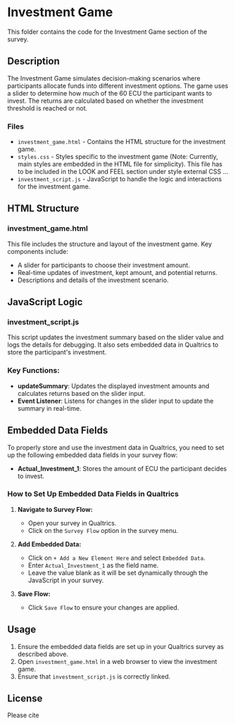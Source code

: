 # Investment Game

This folder contains the code for the Investment Game section of the survey.

## Description

The Investment Game simulates decision-making scenarios where participants allocate funds into different investment options. The game uses a slider to determine how much of the 60 ECU the participant wants to invest. The returns are calculated based on whether the investment threshold is reached or not.

### Files

- `investment_game.html` - Contains the HTML structure for the investment game.
- `styles.css` - Styles specific to the investment game (Note: Currently, main styles are embedded in the HTML file for simplicity). This file has to be included in the LOOK and FEEL section under style external CSS ... 
- `investment_script.js` - JavaScript to handle the logic and interactions for the investment game.

## HTML Structure

### investment_game.html

This file includes the structure and layout of the investment game. Key components include:

- A slider for participants to choose their investment amount.
- Real-time updates of investment, kept amount, and potential returns.
- Descriptions and details of the investment scenario.

## JavaScript Logic

### investment_script.js

This script updates the investment summary based on the slider value and logs the details for debugging. It also sets embedded data in Qualtrics to store the participant's investment.

### Key Functions:

- **updateSummary**: Updates the displayed investment amounts and calculates returns based on the slider input.
- **Event Listener**: Listens for changes in the slider input to update the summary in real-time.

## Embedded Data Fields

To properly store and use the investment data in Qualtrics, you need to set up the following embedded data fields in your survey flow:

- **Actual_Investment_1**: Stores the amount of ECU the participant decides to invest.

### How to Set Up Embedded Data Fields in Qualtrics

1. **Navigate to Survey Flow:**
   - Open your survey in Qualtrics.
   - Click on the `Survey Flow` option in the survey menu.

2. **Add Embedded Data:**
   - Click on `+ Add a New Element Here` and select `Embedded Data`.
   - Enter `Actual_Investment_1` as the field name.
   - Leave the value blank as it will be set dynamically through the JavaScript in your survey.

3. **Save Flow:**
   - Click `Save Flow` to ensure your changes are applied.

## Usage

1. Ensure the embedded data fields are set up in your Qualtrics survey as described above.
2. Open `investment_game.html` in a web browser to view the investment game.
3. Ensure that `investment_script.js` is correctly linked.


## License

Please cite
